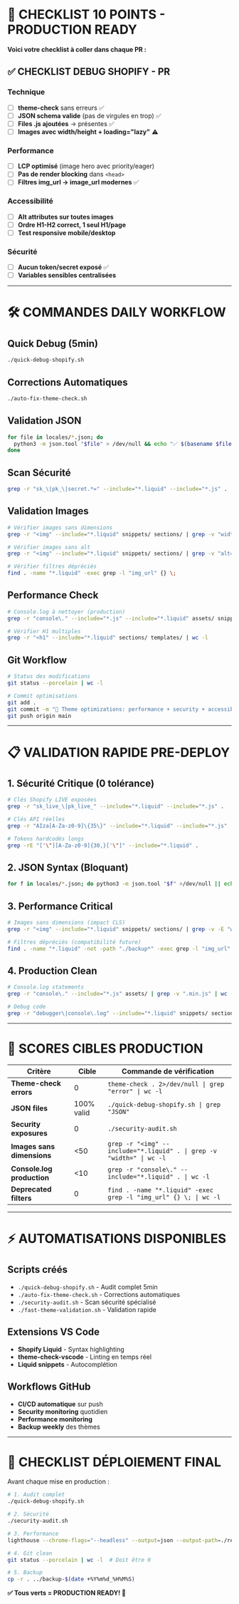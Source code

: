 # 🚀 CHECKLIST 10 POINTS - PRODUCTION READY
**Voici votre checklist à coller dans chaque PR :**

## ✅ CHECKLIST DEBUG SHOPIFY - PR

### Technique
- [ ] **theme-check** sans erreurs ✅
- [ ] **JSON schema valide** (pas de virgules en trop) ✅
- [ ] **Files .js ajoutées** → présentes ✅
- [ ] **Images avec width/height + loading="lazy"** ⚠️

### Performance
- [ ] **LCP optimisé** (image hero avec priority/eager)
- [ ] **Pas de render blocking** dans `<head>`
- [ ] **Filtres img_url → image_url modernes** ✅

### Accessibilité
- [ ] **Alt attributes sur toutes images**
- [ ] **Ordre H1-H2 correct, 1 seul H1/page**
- [ ] **Test responsive mobile/desktop**

### Sécurité
- [ ] **Aucun token/secret exposé** ✅
- [ ] **Variables sensibles centralisées**

---

# 🛠️ COMMANDES DAILY WORKFLOW

## Quick Debug (5min)
```bash
./quick-debug-shopify.sh
```

## Corrections Automatiques
```bash
./auto-fix-theme-check.sh
```

## Validation JSON
```bash
for file in locales/*.json; do
  python3 -m json.tool "$file" > /dev/null && echo "✅ $(basename $file)" || echo "❌ $(basename $file)"
done
```

## Scan Sécurité
```bash
grep -r "sk_\|pk_\|secret.*=" --include="*.liquid" --include="*.js" .
```

## Validation Images
```bash
# Vérifier images sans dimensions
grep -r "<img" --include="*.liquid" snippets/ sections/ | grep -v "width=" | wc -l

# Vérifier images sans alt
grep -r "<img" --include="*.liquid" snippets/ sections/ | grep -v "alt=" | wc -l

# Vérifier filtres dépréciés
find . -name "*.liquid" -exec grep -l "img_url" {} \;
```

## Performance Check
```bash
# Console.log à nettoyer (production)
grep -r "console\." --include="*.js" --include="*.liquid" assets/ snippets/ | wc -l

# Vérifier H1 multiples
grep -r "<h1" --include="*.liquid" sections/ templates/ | wc -l
```

## Git Workflow
```bash
# Status des modifications
git status --porcelain | wc -l

# Commit optimisations
git add .
git commit -m "🎯 Theme optimizations: performance + security + accessibility"
git push origin main
```

---

# 📋 VALIDATION RAPIDE PRE-DEPLOY

## 1. Sécurité Critique (0 tolérance)
```bash
# Clés Shopify LIVE exposées
grep -r "sk_live_\|pk_live_" --include="*.liquid" --include="*.js" .

# Clés API réelles
grep -r "AIza[A-Za-z0-9]\{35\}" --include="*.liquid" --include="*.js" .

# Tokens hardcodés longs
grep -rE "['\"][A-Za-z0-9]{30,}['\"]" --include="*.liquid" .
```

## 2. JSON Syntax (Bloquant)
```bash
for f in locales/*.json; do python3 -m json.tool "$f" >/dev/null || echo "❌ $f BROKEN"; done
```

## 3. Performance Critical
```bash
# Images sans dimensions (impact CLS)
grep -r "<img" --include="*.liquid" snippets/ sections/ | grep -v -E "width=|height=" | wc -l

# Filtres dépréciés (compatibilité future)
find . -name "*.liquid" -not -path "./backup*" -exec grep -l "img_url" {} \; | wc -l
```

## 4. Production Clean
```bash
# Console.log statements
grep -r "console\." --include="*.js" assets/ | grep -v ".min.js" | wc -l

# Debug code
grep -r "debugger\|console\.log" --include="*.liquid" snippets/ sections/ | wc -l
```

---

# 🎯 SCORES CIBLES PRODUCTION

| Critère | Cible | Commande de vérification |
|---------|-------|-------------------------|
| **Theme-check errors** | 0 | `theme-check . 2>/dev/null \| grep "error" \| wc -l` |
| **JSON files** | 100% valid | `./quick-debug-shopify.sh \| grep "JSON"` |
| **Security exposures** | 0 | `./security-audit.sh` |
| **Images sans dimensions** | <50 | `grep -r "<img" --include="*.liquid" . \| grep -v "width=" \| wc -l` |
| **Console.log production** | <10 | `grep -r "console\." --include="*.liquid" . \| wc -l` |
| **Deprecated filters** | 0 | `find . -name "*.liquid" -exec grep -l "img_url" {} \; \| wc -l` |

---

# ⚡ AUTOMATISATIONS DISPONIBLES

## Scripts créés
- `./quick-debug-shopify.sh` - Audit complet 5min
- `./auto-fix-theme-check.sh` - Corrections automatiques
- `./security-audit.sh` - Scan sécurité spécialisé
- `./fast-theme-validation.sh` - Validation rapide

## Extensions VS Code
- **Shopify Liquid** - Syntax highlighting
- **theme-check-vscode** - Linting en temps réel
- **Liquid snippets** - Autocomplétion

## Workflows GitHub
- **CI/CD automatique** sur push
- **Security monitoring** quotidien
- **Performance monitoring**
- **Backup weekly** des thèmes

---

# 🚨 CHECKLIST DÉPLOIEMENT FINAL

Avant chaque mise en production :

```bash
# 1. Audit complet
./quick-debug-shopify.sh

# 2. Sécurité
./security-audit.sh

# 3. Performance
lighthouse --chrome-flags="--headless" --output=json --output-path=./report.json https://yourstore.com

# 4. Git clean
git status --porcelain | wc -l  # Doit être 0

# 5. Backup
cp -r . ../backup-$(date +%Y%m%d_%H%M%S)
```

**✅ Tous verts = PRODUCTION READY! 🚀**
